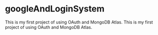 # googleAndLoginSystem
This is my first project of using OAuth and MongoDB Atlas. 
This is my first project of using OAuth and MongoDB Atlas. 
